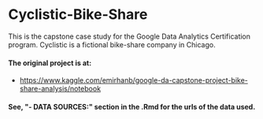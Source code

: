 # Cyclistic-Bike-Share
This is the capstone case study for the Google Data Analytics Certification program. Cyclistic is a fictional bike-share company in Chicago. 


#### The original project is at: 
  * https://www.kaggle.com/emirhanb/google-da-capstone-project-bike-share-analysis/notebook

#### See, "- DATA SOURCES:" section in the .Rmd for the urls of the data used. 


